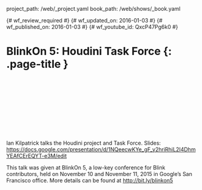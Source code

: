project_path: /web/_project.yaml
book_path: /web/shows/_book.yaml

{# wf_review_required #}
{# wf_updated_on: 2016-01-03 #}
{# wf_published_on: 2016-01-03 #}
{# wf_youtube_id: QxcP47Pg6k0 #}

# BlinkOn 5: Houdini Task Force {: .page-title }


<div class="video-wrapper">
  <iframe class="devsite-embedded-youtube-video" data-video-id="QxcP47Pg6k0"
          data-autohide="1" data-showinfo="0" frameborder="0" allowfullscreen>
  </iframe>
</div>


Ian Kilpatrick talks the Houdini project and Task Force.
Slides: https://docs.google.com/presentation/d/1NQeecwKYe_gF_y2hriRhiL2I4DhmYEAfCErEQYT-e3M/edit

This talk was given at BlinkOn 5, a low-key conference for Blink contributors, held on November 10 and November 11, 2015 in Google’s San Francisco office. More details can be found at http://bit.ly/blinkon5
